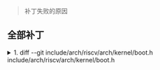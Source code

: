 > 补丁失败的原因

## 全部补丁

<details>
<summary>1. diff --git include/arch/riscv/arch/kernel/boot.h include/arch/riscv/arch/kernel/boot.h</summary>
 ```
 diff --git include/arch/riscv/arch/kernel/boot.h include/arch/riscv/arch/kernel/boot.h
index 053c1f3f..f597664e 100644
--- include/arch/riscv/arch/kernel/boot.h
+++ include/arch/riscv/arch/kernel/boot.h
@@ -25,12 +25,14 @@ cap_t create_unmapped_it_frame_cap(pptr_t pptr, bool_t use_large);
 cap_t create_mapped_it_frame_cap(cap_t pd_cap, pptr_t pptr, vptr_t vptr, asid_t asid, bool_t use_large, bool_t executable);
 
 void init_kernel(
-    paddr_t ui_p_reg_start,
-    paddr_t ui_p_reg_end,
-    sword_t pv_offset,
-    vptr_t  v_entry,
-    word_t hartid,
-    paddr_t dtb_output
+    uint64_t dummy,
+    paddr_t keystone_dram_base,
+    uint64_t keystone_dram_size,
+    paddr_t keystone_runtime_start,
+    paddr_t keystone_user_start,
+    paddr_t keystone_free_start,
+    vptr_t keystone_utm_ptr,
+    uint64_t keystone_utm_size
 );
 
 #endif
 ```
 </details>



3. diff --git include/arch/riscv/arch/kernel/vspace.h include/arch/riscv/arch/kernel/vspace.h
- diff --git include/arch/riscv/arch/model/statedata.h include/arch/riscv/arch/model/statedata.h
- diff --git include/arch/riscv/arch/sbi.h include/arch/riscv/arch/sbi.h
- diff --git include/plat/spike/plat/machine/fdt.h include/plat/spike/plat/machine/fdt.h
- diff --git include/plat/spike/plat/machine/hardware.h include/plat/spike/plat/machine/hardware.h
- diff --git src/arch/riscv/head.S src/arch/riscv/head.S
- diff --git src/arch/riscv/kernel/boot.c src/arch/riscv/kernel/boot.c
- diff --git src/arch/riscv/kernel/vspace.c src/arch/riscv/kernel/vspace.c
- diff --git src/arch/riscv/model/statedata.c src/arch/riscv/model/statedata.c
- diff --git src/plat/spike/machine/fdt.c src/plat/spike/machine/fdt.c
- diff --git src/plat/spike/machine/hardware.c src/plat/spike/machine/hardware.c


## part 1


```patch
 patching file include/arch/riscv/arch/kernel/boot.h
 Hunk #1 FAILED at 25.
1 out of 1 hunk FAILED -- saving rejects to file include/arch/riscv/arch/kernel/boot.h.rej
patching file include/arch/riscv/arch/kernel/boot.h
Hunk #1 succeeded at 15 (offset -11 lines).
patching file include/arch/riscv/arch/model/statedata.h
Hunk #1 FAILED at 39.
1 out of 1 hunk FAILED -- saving rejects to file include/arch/riscv/arch/model/statedata.h.rej
patching file include/arch/riscv/arch/sbi.h
Hunk #1 FAILED at 83.
Hunk #2 FAILED at 119.
2 out of 2 hunks FAILED -- saving rejects to file include/arch/riscv/arch/sbi.h.rej
can't find file to patch at input line 104
Perhaps you used the wrong -p or --strip option?
The text leading up to this was:
 --------------------------
|diff --git include/plat/spike/plat/machine/fdt.h include/plat/spike/plat/machine/fdt.h
|index 49972d31..9c52b510 100644
|--- include/plat/spike/plat/machine/fdt.h
|+++ include/plat/spike/plat/machine/fdt.h
--------------------------
File to patch: 
```

1. include/arch/riscv/arch/kernel/boot.h

2. include/arch/riscv/arch/model/statedata.h

3. include/arch/riscv/arch/sbi.h

4. include/plat/spike/plat/machine/fdt.h
> 没有该文件


